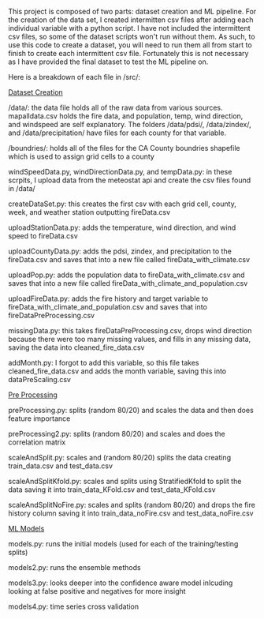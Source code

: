 This project is composed of two parts: dataset creation and ML pipeline.
For the creation of the data set, I created intermitten csv files after adding each individual variable with a python script. 
I have not included the intermittent csv files, so some of the dataset scripts won't run without them. 
As such, to use this code to create a dataset, you will need to run them all from start to finish to create each intermittent csv file. 
Fortunately this is not necessary as I have provided the final dataset to test the ML pipeline on.

Here is a breakdown of each file in /src/:

<u>Dataset Creation</u>

/data/: the data file holds all of the raw data from various sources. mapalldata.csv holds the fire data, and population, temp, wind direction, and windspeed are self explanatory. The folders /data/pdsi/, /data/zindex/, and /data/precipitation/ have files for each county for that variable. 

/boundries/: holds all of the files for the CA County boundries shapefile which is used to assign grid cells to a county

windSpeedData.py, windDirectionData.py, and tempData.py: in these scrpits, I upload data from the meteostat api and create the csv files found in /data/

createDataSet.py: this creates the first csv with each grid cell, county, week, and weather station outputting fireData.csv

uploadStationData.py: adds the temperature, wind direction, and wind speed to fireData.csv

uploadCountyData.py: adds the pdsi, zindex, and precipitation to the fireData.csv and saves that into a new file called fireData_with_climate.csv

uploadPop.py: adds the population data to fireData_with_climate.csv and saves that into a new file called fireData_with_climate_and_population.csv

uploadFireData.py: adds the fire history and target variable to fireData_with_climate_and_population.csv and saves that into fireDataPreProcessing.csv

missingData.py: this takes fireDataPreProcessing.csv, drops wind direction because there were too many missing values, and fills in any missing data, saving the data into cleaned_fire_data.csv

addMonth.py: I forgot to add this variable, so this file takes cleaned_fire_data.csv and adds the month variable, saving this into dataPreScaling.csv

<u>Pre Processing</u>

preProcessing.py: splits (random 80/20) and scales the data and then does feature importance

preProcessing2.py: splits (random 80/20) and scales and does the correlation matrix

scaleAndSplit.py: scales and (random 80/20) splits the data creating train_data.csv and test_data.csv

scaleAndSplitKfold.py: scales and splits using StratifiedKfold to split the data saving it into train_data_KFold.csv and test_data_KFold.csv

scaleAndSplitNoFire.py: scales and splits (random 80/20) and drops the fire history column saving it into train_data_noFire.csv and test_data_noFire.csv

<u>ML Models</u>

models.py: runs the initial models (used for each of the training/testing splits)

models2.py: runs the ensemble methods

models3.py: looks deeper into the confidence aware model inlcuding looking at false positive and negatives for more insight

models4.py: time series cross validation

